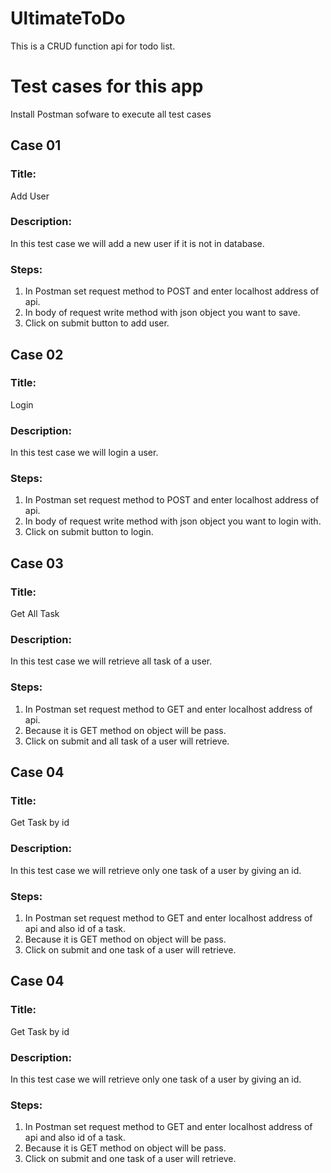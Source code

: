 # UltimateToDo
This is a CRUD function api for todo list.

# Test cases for this app 
Install Postman sofware to execute all test cases

## Case 01
### Title: 
   Add User
### Description:
   In this test case we will add a new user if it is not in database.
### Steps:
   1) In Postman set request method to POST and enter localhost address of api.
   2) In body of request write method with json object you want to save.
   3) Click on submit button to add user.

## Case 02
### Title: 
   Login
### Description:
   In this test case we will login a user.
### Steps:
   1) In Postman set request method to POST and enter localhost address of api.
   2) In body of request write method with json object you want to login with.
   3) Click on submit button to login.

## Case 03
### Title: 
   Get All Task
### Description:
   In this test case we will retrieve all task of a user.
### Steps:
   1) In Postman set request method to GET and enter localhost address of api.
   2) Because it is GET method on object will be pass.
   3) Click on submit and all task of a user will retrieve.
   
## Case 04
### Title: 
   Get Task by id
### Description:
   In this test case we will retrieve only one task of a user by giving an id.
### Steps:
   1) In Postman set request method to GET and enter localhost address of api and also id of a task.
   2) Because it is GET method on object will be pass.
   3) Click on submit and one task of a user will retrieve.

## Case 04
### Title: 
   Get Task by id
### Description:
   In this test case we will retrieve only one task of a user by giving an id.
### Steps:
   1) In Postman set request method to GET and enter localhost address of api and also id of a task.
   2) Because it is GET method on object will be pass.
   3) Click on submit and one task of a user will retrieve.




          
